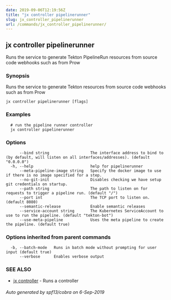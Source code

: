 ```yaml
---
date: 2019-09-06T12:19:56Z
title: "jx controller pipelinerunner"
slug: jx_controller_pipelinerunner
url: /commands/jx_controller_pipelinerunner/
---
```

## jx controller pipelinerunner

Runs the service to generate Tekton PipelineRun resources from source code webhooks such as from Prow

### Synopsis

Runs the service to generate Tekton resources from source code webhooks such as from Prow

```
jx controller pipelinerunner [flags]
```

### Examples

```
  # run the pipeline runner controller
  jx controller pipelinerunner
```

### Options

```
      --bind string                  The interface address to bind to (by default, will listen on all interfaces/addresses). (default "0.0.0.0")
  -h, --help                         help for pipelinerunner
      --meta-pipeline-image string   Specify the docker image to use if there is no image specified for a step.
      --no-git-init                  Disables checking we have setup git credentials on startup.
      --path string                  The path to listen on for requests to trigger a pipeline run. (default "/")
      --port int                     The TCP port to listen on. (default 8080)
      --semantic-release             Enable semantic releases
      --service-account string       The Kubernetes ServiceAccount to use to run the pipeline. (default "tekton-bot")
      --use-meta-pipeline            Uses the meta pipeline to create the pipeline. (default true)
```

### Options inherited from parent commands

```
  -b, --batch-mode   Runs in batch mode without prompting for user input (default true)
      --verbose      Enables verbose output
```

### SEE ALSO

* [jx controller](/commands/jx_controller/)	 - Runs a controller

###### Auto generated by spf13/cobra on 6-Sep-2019
